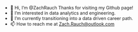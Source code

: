 - 👋 Hi, I’m @ZachRauch Thanks for visiting my Github page!
- 👀 I’m interested in data analytics and engineering.
- 🌱 I’m currently transitioning into a data driven career path.
- 📫 How to reach me at [Zach.Rauch@outlook.com](Zach.Rauch@outlook.com)

<!---
ZachRauch/ZachRauch is a ✨ special ✨ repository because its `README.md` (this file) appears on your GitHub profile.
You can click the Preview link to take a look at your changes.
--->
